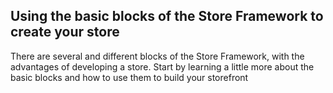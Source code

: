 ## Using the basic blocks of the Store Framework to create your store

There are several and different blocks of the Store Framework, with the advantages of developing a store. Start by learning a little more about the basic blocks and how to use them to build your storefront